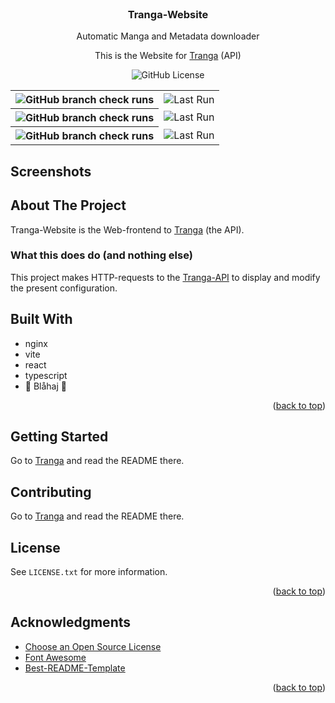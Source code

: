 <br />
<div align="center">
<span id="readme-top"></span>
<h3 align="center">Tranga-Website</h3>

  <p align="center">
    Automatic Manga and Metadata downloader 
  </p>
  <p align="center">
    This is the Website for <a href="https://github.com/C9Glax/tranga">Tranga</a> (API)  
  </p>

  ![GitHub License](https://img.shields.io/github/license/C9glax/tranga-website)

  <table>
    <tr>
      <th><img alt="GitHub branch check runs" src="https://img.shields.io/github/check-runs/c9glax/tranga-website/master?label=master"></th>
      <td><img alt="Last Run" src="https://img.shields.io/badge/dynamic/json?url=https%3A%2F%2Fapi.github.com%2Frepos%2Fc9glax%2Ftranga-website%2Factions%2Fworkflows%2Fdocker-image-master.yml%2Fruns%3Fper_page%3D1&query=workflow_runs%5B0%5D.created_at&label=Last%20Run"></td>
    </tr>
    <tr>
      <th><img alt="GitHub branch check runs" src="https://img.shields.io/github/check-runs/c9glax/tranga-website/cuttingedge?label=cuttingedge"></th>
      <td><img alt="Last Run" src="https://img.shields.io/badge/dynamic/json?url=https%3A%2F%2Fapi.github.com%2Frepos%2Fc9glax%2Ftranga-website%2Factions%2Fworkflows%2Fdocker-image-cuttingedge.yml%2Fruns%3Fper_page%3D1&query=workflow_runs%5B0%5D.created_at&label=Last%20Run"></td>
    </tr>
    <tr>
      <th><img alt="GitHub branch check runs" src="https://img.shields.io/github/check-runs/c9glax/tranga-website/vite-react-ts?label=vite-react-ts"></th>
      <td><img alt="Last Run" src="https://img.shields.io/badge/dynamic/json?url=https%3A%2F%2Fapi.github.com%2Frepos%2Fc9glax%2Ftranga-website%2Factions%2Fworkflows%2Fdocker-image-vite-react-ts.yml%2Fruns%3Fper_page%3D1&query=workflow_runs%5B0%5D.created_at&label=Last%20Run"></td>
    </tr>
  </table>
</div>



<!-- ABOUT THE PROJECT -->
## Screenshots


## About The Project

Tranga-Website is the Web-frontend to [Tranga](https://github.com/C9Glax/tranga) (the API).

### What this does do (and nothing else)

This project makes HTTP-requests to the [Tranga-API](https://github.com/C9Glax/tranga) to display and modify the present configuration.

## Built With

- nginx
- vite
- react
- typescript
- 💙 Blåhaj 🦈

<p align="right">(<a href="#readme-top">back to top</a>)</p>

<!-- GETTING STARTED -->
## Getting Started

Go to [Tranga](https://github.com/C9Glax/tranga?tab=readme-ov-file#getting-started) and read the README there.

<!-- CONTRIBUTING -->
## Contributing

Go to [Tranga](https://github.com/C9Glax/tranga?tab=readme-ov-file#contributing) and read the README there.

<!-- LICENSE -->
## License

See `LICENSE.txt` for more information.

<p align="right">(<a href="#readme-top">back to top</a>)</p>



<!-- ACKNOWLEDGMENTS -->
## Acknowledgments

* [Choose an Open Source License](https://choosealicense.com)
* [Font Awesome](https://fontawesome.com)
* [Best-README-Template](https://github.com/othneildrew/Best-README-Template/tree/master)

<p align="right">(<a href="#readme-top">back to top</a>)</p>
